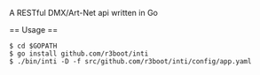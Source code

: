 A RESTful DMX/Art-Net api written in Go

== Usage ==

    $ cd $GOPATH
    $ go install github.com/r3boot/inti
    $ ./bin/inti -D -f src/github.com/r3boot/inti/config/app.yaml
